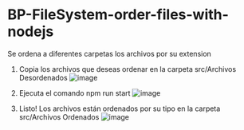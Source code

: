 # BP-FileSystem-order-files-with-nodejs
Se ordena a diferentes carpetas los archivos por su extension

1. Copia los archivos que deseas ordenar en la carpeta src/Archivos Desordenados
![image](https://user-images.githubusercontent.com/53799994/172767199-6ef679d8-1471-469f-bef4-3e02eaba546a.png)

3. Ejecuta el comando npm run start
![image](https://user-images.githubusercontent.com/53799994/172767087-887896e4-6afd-4311-953e-81b4bf9d8c03.png)

4. Listo! Los archivos están ordenados por su tipo en la carpeta src/Archivos Ordenados
![image](https://user-images.githubusercontent.com/53799994/172767396-8202b80f-8459-422d-af24-0eea89b66127.png)


